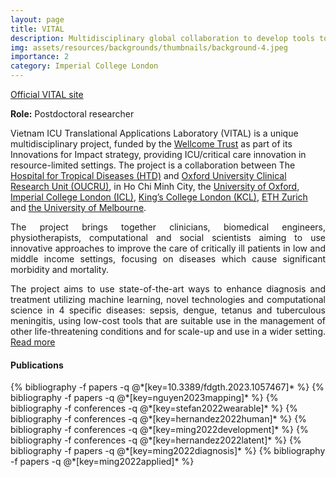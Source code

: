 ```yaml
---
layout: page
title: VITAL
description: Multidisciplinary global collaboration to develop tools to support dengue management in limited resource settings.
img: assets/resources/backgrounds/thumbnails/background-4.jpeg
importance: 2
category: Imperial College London
---
```


<a href="http://vital.oucru.org/"
   class="" target="_blank">
   Official VITAL site
   <i class="fa fa-sm fa-link" aria-hidden="true"></i>
</a>

<b>Role:</b> Postdoctoral researcher

<p align="justify;">
    Vietnam ICU Translational Applications Laboratory (VITAL) is a unique multidisciplinary project, 
    funded by the <a href="https://wellcome.ac.uk/">Wellcome Trust</a> as part of its Innovations 
    for Impact strategy, providing ICU/critical care innovation in resource-limited settings. The 
    project is a collaboration between The <a href="http://www.bvbnd.vn/">Hospital for Tropical 
    Diseases (HTD)</a> and <a href="http://www.oucru.org/">Oxford University Clinical Research Unit (OUCRU)</a>, 
    in Ho Chi Minh City, the <a href="http://www.ox.ac.uk/">University of Oxford</a>, 
    <a href="https://www.imperial.ac.uk/">Imperial College London (ICL)</a>, 
    <a href="https://www.kcl.ac.uk/">King’s College London (KCL)</a>, 
    <a href="https://ethz.ch/en.html">ETH Zurich</a> and 
    <a href="https://www.unimelb.edu.au/">the University of Melbourne</a>.
</p>

<p align="justify">
    The project brings together clinicians, biomedical engineers, physiotherapists, 
    computational and social scientists aiming to use innovative approaches to improve the
    care of critically ill patients in low and middle income settings, focusing on diseases 
    which cause significant morbidity and mortality.
</p>

<p align="justify">
    The project aims to use state-of-the-art ways to enhance diagnosis and treatment utilizing 
    machine learning, novel technologies and computational science in 4 specific diseases: 
    sepsis, dengue, tetanus and tuberculous meningitis, using low-cost tools that are suitable 
    use in the management of other life-threatening conditions and for scale-up and use in a 
    wider setting. <a href="http://vital.oucru.org/research-setting/"> Read more </a>
</p>

<!--
The team will be based in the Hospital for Tropical Diseases (HTD) ICU in Ho Chi Minh 
city and provide proof-of-principle that bioengineering and artificial intelligence can 
be used to define physiology and inform clinical decision making in the treatment of 
the commonest life-threatening infectious diseases (dengue shock, septic shock, tetanus,
TB meningitis).
-->

#### Publications
    
<div class="publications">
   {% bibliography -f papers -q @*[key=10.3389/fdgth.2023.1057467]* %}
   {% bibliography -f papers -q @*[key=nguyen2023mapping]* %}
   {% bibliography -f conferences -q @*[key=stefan2022wearable]* %}
   {% bibliography -f conferences -q @*[key=hernandez2022human]* %}
   {% bibliography -f conferences -q @*[key=ming2022development]* %}
   {% bibliography -f conferences -q @*[key=hernandez2022latent]* %}
   {% bibliography -f papers -q @*[key=ming2022diagnosis]* %}
   {% bibliography -f papers -q @*[key=ming2022applied]* %}
</div>